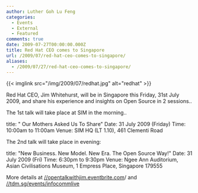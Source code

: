 ```yaml
---
author: Luther Goh Lu Feng
categories:
  - Events
  - External
  - Featured
comments: true
date: 2009-07-27T00:00:00.000Z
title: Red Hat CEO comes to Singapore
url: /2009/07/red-hat-ceo-comes-to-singapore/
aliases:
  - /2009/07/27/red-hat-ceo-comes-to-singapore/
---
```


{{< imglink src="/img/2009/07/redhat.jpg" alt="redhat" >}}

Red Hat CEO, Jim Whitehurst, will be in Singapore this Friday, 31st July 2009, and share his experience and insights on Open Source in 2 sessions..

The 1st talk will take place at SIM in the morning..

title: "   Our Mothers Asked Us To Share"
Date:   31 July 2009 (Friday)
Time:   10:00am to 11:00am
Venue: SIM HQ (LT 1.10), 461 Clementi Road

The 2nd talk will take place in evening:

title: "New Business. New Model. New Era. The Open Source Way!"
Date: 31 July 2009 (Fri)
Time: 6:30pm to 9:30pm
Venue: Ngee Ann Auditorium, Asian Civilisations Museum, 1 Empress Place, Singapore 179555

More details at <a href="//opentalkwithjim.eventbrite.com">//opentalkwithjim.eventbrite.com</a>/ and <a href="//tdm.sg/events/infocommlive">//tdm.sg/events/infocommlive</a>
